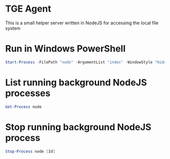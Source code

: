 
# TGE Agent

This is a small helper server written in NodeJS for accessing the local file system

# Run in Windows PowerShell

```powershell
Start-Process -FilePath "node" -ArgumentList "index" -WindowStyle "Hidden"
```

# List running background NodeJS processes

```powershell
Get-Process node
```

# Stop running background NodeJS process

```powershell
Stop-Process node [Id]
```
